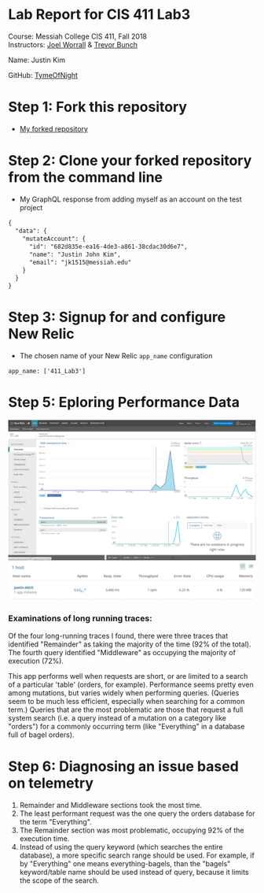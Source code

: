# Lab Report for CIS 411 Lab3
Course: Messiah College CIS 411, Fall 2018<br/>
Instructors: [Joel Worrall](https://github.com/tangollama) & [Trevor Bunch](https://github.com/trevordbunch)<br/>

Name: Justin Kim<br/>

GitHub: [TymeOfNight](https://github.com/TymeOfNight)<br/>

# Step 1: Fork this repository
- [My forked repository](https://github.com/TymeOfNight/cis411_lab3)

# Step 2: Clone your forked repository from the command line
- My GraphQL response from adding myself as an account on the test project
```
{
  "data": {
    "mutateAccount": {
      "id": "682d835e-ea16-4de3-a861-38cdac30d6e7",
      "name": "Justin John Kim",
      "email": "jk1515@messiah.edu"
    }
  }
}
```

# Step 3: Signup for and configure New Relic
- The chosen name of your New Relic ```app_name``` configuration
```
app_name: ['411_Lab3']
```

# Step 5: Eploring Performance Data

![Overview Page](https://github.com/TymeOfNight/cis411_lab3/blob/master2/assets/Overview_Page.png)
![Host Health](https://github.com/TymeOfNight/cis411_lab3/blob/master2/assets/host.png)

### Examinations of long running traces:

Of the four long-running traces I found, there were three traces that identified "Remainder" as taking the majority of the time (92% of the total).  The fourth query identified "Middleware" as occupying the majority of execution (72%).

This app performs well when requests are short, or are limited to a search of a particular 'table' (orders, for example).  Performance seems pretty even among mutations, but varies widely when performing queries.  (Queries seem to be much less efficient, especially when searching for a common term.)  Queries that are the most problematic are those that request a full system search (i.e. a query instead of a mutation on a category like "orders") for a commonly occurring term (like "Everything" in a database full of bagel orders).  

# Step 6: Diagnosing an issue based on telemetry

1. Remainder and Middleware sections took the most time.
2. The least performant request was the one query the orders database for the term "Everything".
3. The Remainder section was most problematic, occupying 92% of the execution time.
4. Instead of using the query keyword (which searches the entire database), a more specific search range should be used.  For example, if by "Everything" one means everything-bagels, than the "bagels" keyword/table name should be used instead of query, because it limits the scope of the search.
